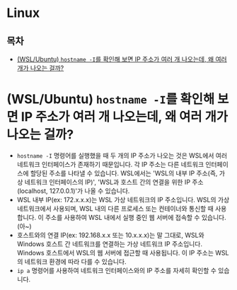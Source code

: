 # Linux

## 목차

- [(WSL/Ubuntu) `hostname -I`를 확인해 보면 IP 주소가 여러 개 나오는데, 왜 여러 개가 나오는 걸까?](#wslubuntu-hostname--i를-확인해-보면-ip-주소가-여러-개-나오는데-왜-여러-개가-나오는-걸까)

# (WSL/Ubuntu) `hostname -I`를 확인해 보면 IP 주소가 여러 개 나오는데, 왜 여러 개가 나오는 걸까?

- `hostname -I` 명령어를 실행했을 때 두 개의 IP 주소가 나오는 것은 WSL에서 여러 네트워크 인터페이스가 존재하기 때문입니다. 각 IP 주소는 다른 네트워크 인터페이스에 할당된 주소를 나타낼 수 있습니다. WSL에서는 'WSL의 내부 IP 주소(즉, 가상 네트워크 인터페이스의 IP)', 'WSL과 호스트 간의 연결을 위한 IP 주소(localhost, 127.0.0.1)'가 나올 수 있습니다.
- WSL 내부 IP(ex: 172.x.x.x)는 WSL 가상 네트워크의 IP 주소입니다. WSL의 가상 네트워크에서 사용되며, WSL 내의 다른 프로세스 또는 컨테이너와 통신할 때 사용합니다. 이 주소를 사용하여 WSL 내에서 실행 중인 웹 서버에 접속할 수 있습니다. (아~)
- 호스트와의 연결 IP(ex: 192.168.x.x 또는 10.x.x.x)는 말 그대로, WSL와 Windows 호스트 간 네트워크를 연결하는 가상 네트워크 IP 주소입니다. Windows 호스트에서 WSL의 웹 서버에 접근할 때 사용됩니다. 이 IP 주소는 WSL의 네트워크 환경에 따라 다를 수 있습니다.
- `ip a` 명령어를 사용하여 네트워크 인터페이스와의 IP 주소를 자세히 확인할 수 있습니다.
